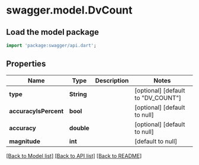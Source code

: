 # swagger.model.DvCount

## Load the model package
```dart
import 'package:swagger/api.dart';
```

## Properties
Name | Type | Description | Notes
------------ | ------------- | ------------- | -------------
**type** | **String** |  | [optional] [default to &quot;DV_COUNT&quot;]
**accuracyIsPercent** | **bool** |  | [optional] [default to null]
**accuracy** | **double** |  | [optional] [default to null]
**magnitude** | **int** |  | [default to null]

[[Back to Model list]](../README.md#documentation-for-models) [[Back to API list]](../README.md#documentation-for-api-endpoints) [[Back to README]](../README.md)

